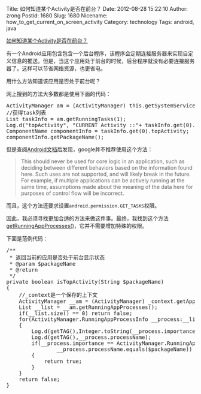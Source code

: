 Title: 如何知道某个Activity是否在前台？
Date: 2012-08-28 15:22:10
Author: zrong
Postid: 1680
Slug: 1680
Nicename: how_to_get_current_on_screen_activity
Category: technology
Tags: android, java

[如何知道某个Activity是否在前台？](http://zengrong.net/post/1680.htm)

有一个Android应用包含包含一个后台程序，该程序会定期连接服务器来实现自定义信息的推送。但是，当这个应用处于前台的时候，后台程序就没有必要连接服务器了。这样可以节省网络资源，也更省电。

用什么方法知道该应用是否处于前台呢？

网上搜到的方法大多数都是使用下面的代码：
<pre lang="JAVA">
ActivityManager am = (ActivityManager) this.getSystemService(ACTIVITY_SERVICE);
//获得task列表
List<ActivityManager.RunningTaskInfo > taskInfo = am.getRunningTasks(1); 
Log.d("topActivity", "CURRENT Activity ::"+ taskInfo.get(0).topActivity.getClassName());
ComponentName componentInfo = taskInfo.get(0).topActivity;
componentInfo.getPackageName();
</pre>

但是查阅[Android文档](http://developer.android.com/reference/android/app/ActivityManager.html#getRunningTasks(int))后发现，google并不推荐使用这个方法：

>This should never be used for core logic in an application, such as deciding between different behaviors based on the information found here. Such uses are not supported, and will likely break in the future. For example, if multiple applications can be actively running at the same time, assumptions made about the meaning of the data here for purposes of control flow will be incorrect.

而且，这个方法还要求设置`android.permission.GET_TASKS`权限。

因此，我必须寻找更加合适的方法来做这件事。最终，我找到这个方法[getRunningAppProcesses()](http://developer.android.com/reference/android/app/ActivityManager.html#getRunningAppProcesses())，它并不需要增加特殊的权限。

下面是范例代码：

<pre lang="JAVA">
/**
 * 返回当前的应用是否处于前台显示状态
 * @param $packageName
 * @return
 */
private boolean isTopActivity(String $packageName) 
{
	//_context是一个保存的上下文
	ActivityManager __am = (ActivityManager) _context.getApplicationContext().getSystemService(Context.ACTIVITY_SERVICE);
	List<ActivityManager.RunningAppProcessInfo> __list = __am.getRunningAppProcesses();
	if(__list.size() == 0) return false;
	for(ActivityManager.RunningAppProcessInfo __process:__list)
	{
		Log.d(getTAG(),Integer.toString(__process.importance));
		Log.d(getTAG(),__process.processName);
		if(__process.importance == ActivityManager.RunningAppProcessInfo.IMPORTANCE_FOREGROUND &&
				__process.processName.equals($packageName))
		{
			return true;
		}
	}
	return false;
}
</pre>
